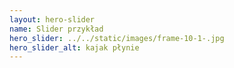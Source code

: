 ```yaml
---
layout: hero-slider
name: Slider przykład
hero_slider: ../../static/images/frame-10-1-.jpg
hero_slider_alt: kajak płynie
---
```

